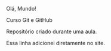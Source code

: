 Olá, Mundo!

Curso Git e GitHub

Repositório criado durante uma aula.

Essa linha adicionei diretamente no site.
